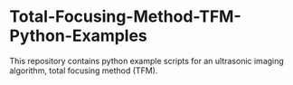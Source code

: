 # Total-Focusing-Method-TFM-Python-Examples
This repository contains python example scripts for an ultrasonic imaging algorithm, total focusing method (TFM). 
